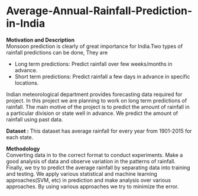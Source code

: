 # Average-Annual-Rainfall-Prediction-in-India

**Motivation and Description**  
Monsoon prediction is clearly of great importance for India.Two types of rainfall predictions can be done, They are

* Long term predictions: Predict rainfall over few weeks/months in advance.
* Short term predictions: Predict rainfall a few days in advance in specific locations.  

Indian meteorological department provides forecasting data required for project. In this project we are planning to work on long term predictions of rainfall. The main motive of the project is to predict the amount of rainfall in a particular division or state well in advance. We predict the amount of rainfall using past data.

**Dataset :**
This dataset has average rainfall for every year from 1901-2015 for each state.  

**Methodology**  
Converting data in to the correct format to conduct experiments.
Make a good analysis of data and observe variation in the patterns of rainfall.
Finally, we try to predict the average rainfall by separating data into training and testing. We apply various statistical and machine learning approaches(SVM, etc) in prediction and make analysis over various approaches. By using various approaches we try to minimize the error.
